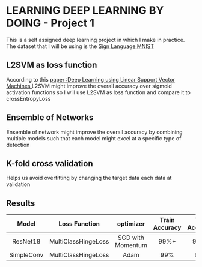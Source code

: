 # LEARNING DEEP LEARNING BY DOING - Project 1 
This is a self assigned deep learning project in which I make in practice.<br>
The dataset that I will be using is the [Sign Language MNIST](https://www.kaggle.com/datasets/datamunge/sign-language-mnist)  

## L2SVM as loss function 
According to this [paper :Deep Learning using Linear Support Vector Machines
](https://paperswithcode.com/paper/deep-learning-using-linear-support-vector) L2SVM might improve the overall accuracy over sigmoid activation functions so I will use L2SVM as loss function and compare it to crossEntropyLoss

## Ensemble of Networks 
Ensemble of network might improve the overall accuracy by combining multiple models such that each model might excel at a specific type of detection 

## K-fold cross validation 
Helps us avoid overfitting by changing the target data each data at validation

## Results 
| Model      | Loss Function | optimizer     | Train Accuracy | Test Accuracy  |
|   :----:    |    :----:   |   :----:  |  :----:   |   :----:    |
| ResNet18    | MultiClassHingeLoss       | SGD with Momentum   | 99%+ | 99%+ |
| SimpleConv | MultiClassHingeLoss  | Adam | 99% | 97% | 
